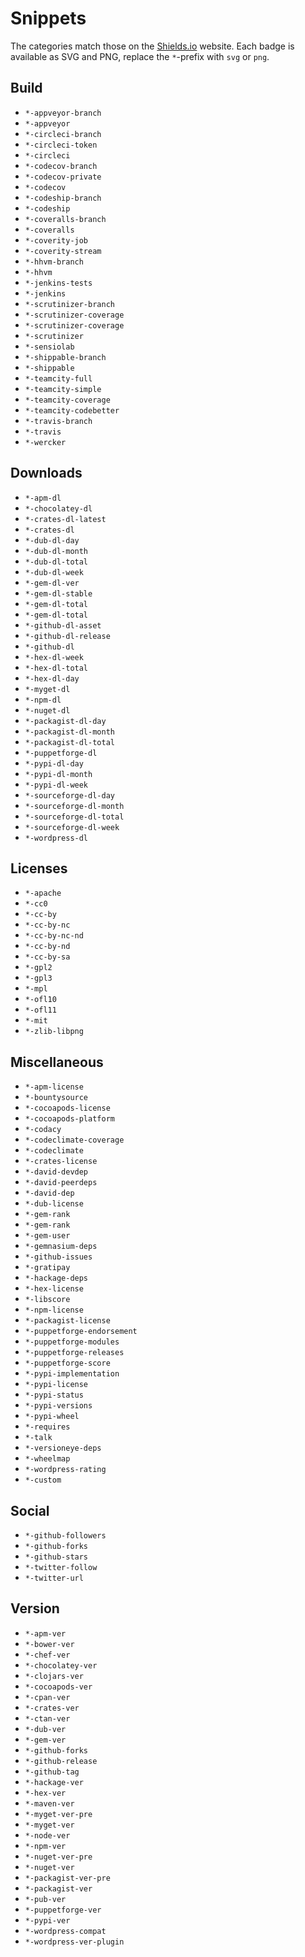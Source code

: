 # Snippets

The categories match those on the [Shields.io](http://shields.io/) website. Each badge is available as SVG and PNG, replace the `*`-prefix with `svg` or `png`.

## Build

- `*-appveyor-branch`
- `*-appveyor`
- `*-circleci-branch`
- `*-circleci-token`
- `*-circleci`
- `*-codecov-branch`
- `*-codecov-private`
- `*-codecov`
- `*-codeship-branch`
- `*-codeship`
- `*-coveralls-branch`
- `*-coveralls`
- `*-coverity-job`
- `*-coverity-stream`
- `*-hhvm-branch`
- `*-hhvm`
- `*-jenkins-tests`
- `*-jenkins`
- `*-scrutinizer-branch`
- `*-scrutinizer-coverage`
- `*-scrutinizer-coverage`
- `*-scrutinizer`
- `*-sensiolab`
- `*-shippable-branch`
- `*-shippable`
- `*-teamcity-full`
- `*-teamcity-simple`
- `*-teamcity-coverage`
- `*-teamcity-codebetter`
- `*-travis-branch`
- `*-travis`
- `*-wercker`

## Downloads

- `*-apm-dl`
- `*-chocolatey-dl`
- `*-crates-dl-latest`
- `*-crates-dl`
- `*-dub-dl-day`
- `*-dub-dl-month`
- `*-dub-dl-total`
- `*-dub-dl-week`
- `*-gem-dl-ver`
- `*-gem-dl-stable`
- `*-gem-dl-total`
- `*-gem-dl-total`
- `*-github-dl-asset`
- `*-github-dl-release`
- `*-github-dl`
- `*-hex-dl-week`
- `*-hex-dl-total`
- `*-hex-dl-day`
- `*-myget-dl`
- `*-npm-dl`
- `*-nuget-dl`
- `*-packagist-dl-day`
- `*-packagist-dl-month`
- `*-packagist-dl-total`
- `*-puppetforge-dl`
- `*-pypi-dl-day`
- `*-pypi-dl-month`
- `*-pypi-dl-week`
- `*-sourceforge-dl-day`
- `*-sourceforge-dl-month`
- `*-sourceforge-dl-total`
- `*-sourceforge-dl-week`
- `*-wordpress-dl`

## Licenses

- `*-apache`
- `*-cc0`
- `*-cc-by`
- `*-cc-by-nc`
- `*-cc-by-nc-nd`
- `*-cc-by-nd`
- `*-cc-by-sa`
- `*-gpl2`
- `*-gpl3`
- `*-mpl`
- `*-ofl10`
- `*-ofl11`
- `*-mit`
- `*-zlib-libpng`

## Miscellaneous

- `*-apm-license`
- `*-bountysource`
- `*-cocoapods-license`
- `*-cocoapods-platform`
- `*-codacy`
- `*-codeclimate-coverage`
- `*-codeclimate`
- `*-crates-license`
- `*-david-devdep`
- `*-david-peerdeps`
- `*-david-dep`
- `*-dub-license`
- `*-gem-rank`
- `*-gem-rank`
- `*-gem-user`
- `*-gemnasium-deps`
- `*-github-issues`
- `*-gratipay`
- `*-hackage-deps`
- `*-hex-license`
- `*-libscore`
- `*-npm-license`
- `*-packagist-license`
- `*-puppetforge-endorsement`
- `*-puppetforge-modules`
- `*-puppetforge-releases`
- `*-puppetforge-score`
- `*-pypi-implementation`
- `*-pypi-license`
- `*-pypi-status`
- `*-pypi-versions`
- `*-pypi-wheel`
- `*-requires`
- `*-talk`
- `*-versioneye-deps`
- `*-wheelmap`
- `*-wordpress-rating`
- `*-custom`

## Social

- `*-github-followers`
- `*-github-forks`
- `*-github-stars`
- `*-twitter-follow`
- `*-twitter-url`

## Version

- `*-apm-ver`
- `*-bower-ver`
- `*-chef-ver`
- `*-chocolatey-ver`
- `*-clojars-ver`
- `*-cocoapods-ver`
- `*-cpan-ver`
- `*-crates-ver`
- `*-ctan-ver`
- `*-dub-ver`
- `*-gem-ver`
- `*-github-forks`
- `*-github-release`
- `*-github-tag`
- `*-hackage-ver`
- `*-hex-ver`
- `*-maven-ver`
- `*-myget-ver-pre`
- `*-myget-ver`
- `*-node-ver`
- `*-npm-ver`
- `*-nuget-ver-pre`
- `*-nuget-ver`
- `*-packagist-ver-pre`
- `*-packagist-ver`
- `*-pub-ver`
- `*-puppetforge-ver`
- `*-pypi-ver`
- `*-wordpress-compat`
- `*-wordpress-ver-plugin`